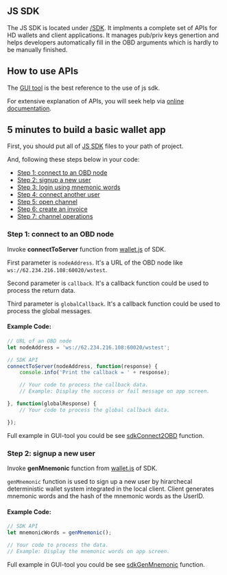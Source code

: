## JS SDK

The JS SDK is located under [/SDK](https://github.com/omnilaboratory/DebuggingTool/tree/master/sdk). It implments a complete set of APIs for HD wallets and client applications. It manages pub/priv keys genertion and helps developers automatically fill in the OBD arguments which is hardly to be manually finished.

## How to use APIs

The [GUI tool](https://github.com/omnilaboratory/DebuggingTool/) is the best reference to the use of js sdk. 

For extensive explanation of APIs, you will seek help via [online documentation](https://api.omnilab.online). 

## 5 minutes to build a basic wallet app

First, you should put all of [JS SDK](https://github.com/omnilaboratory/DebuggingTool/tree/master/sdk) files 
to your path of project.

And, following these steps below in your code:

* [Step 1: connect to an OBD node](#step-1-connect-to-an-obd-node)
* [Step 2: signup a new user](#step-2-signup-a-new-user)
* [Step 3: login using mnemonic words](#step-3-login-using-mnemonic-words)
* [Step 4: connect another user](#step-4-connect-another-user)
* [Step 5: open channel](#step-5-open-channel)
* [Step 6: create an invoice](#step-6-create-an-invoice)
* [Step 7: channel operations](#step-7-channel-operations)

### Step 1: connect to an OBD node

Invoke **connectToServer** function from [wallet.js](https://github.com/omnilaboratory/DebuggingTool/blob/master/sdk/wallet.js) of SDK.

First parameter is `nodeAddress`. It's a URL of the OBD node like `ws://62.234.216.108:60020/wstest`.

Second parameter is `callback`. It's a callback function could be used to process the return data.

Third parameter is `globalCallback`. It's a callback function could be used to process the global messages.

#### Example Code:

```js
// URL of an OBD node
let nodeAddress = 'ws://62.234.216.108:60020/wstest';

// SDK API
connectToServer(nodeAddress, function(response) {
    console.info('Print the callback = ' + response);

    // Your code to process the callback data.
    // Example: Display the success or fail message on app screen.

}, function(globalResponse) {
    // Your code to process the global callback data.

});
```

Full example in GUI-tool you could be see [sdkConnect2OBD](https://github.com/omnilaboratory/DebuggingTool/blob/master/js/common.js) function.


### Step 2: signup a new user

Invoke **genMnemonic** function from [wallet.js](https://github.com/omnilaboratory/DebuggingTool/blob/master/sdk/wallet.js) of SDK.

`genMnemonic` function is used to sign up a new user by hirarchecal deterministic wallet system integrated in the local client. Client generates mnemonic words and the hash of the mnemonic words as the UserID.

#### Example Code:

```js
// SDK API
let mnemonicWords = genMnemonic();

// Your code to process the data.
// Example: Display the mnemonic words on app screen.
```

Full example in GUI-tool you could be see [sdkGenMnemonic](https://github.com/omnilaboratory/DebuggingTool/blob/master/js/common.js) function.
